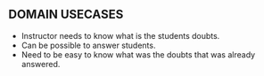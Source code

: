 ## DOMAIN USECASES
- Instructor needs to know what is the students doubts.
- Can be possible to answer students.
- Need to be easy to know what was the doubts that was already answered.
